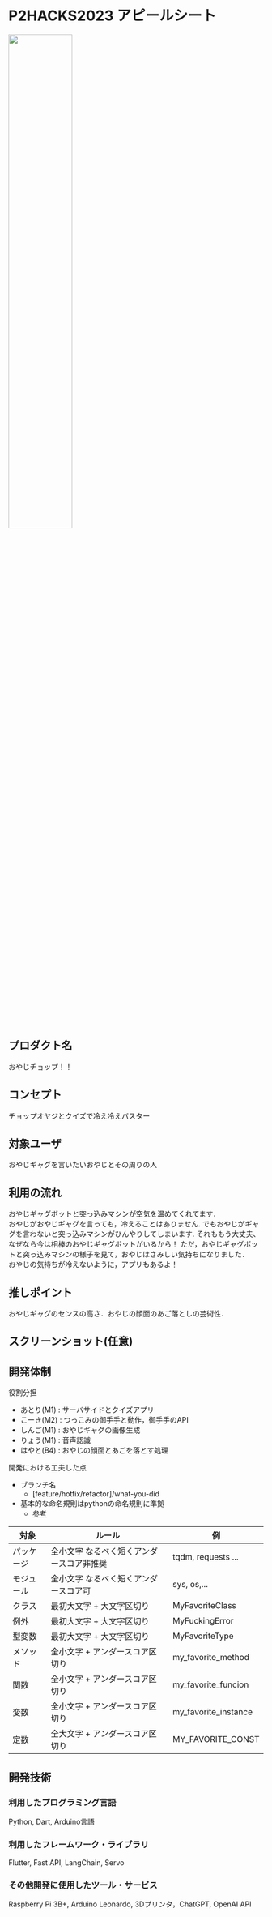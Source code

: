 # P2HACKS2023 アピールシート 

<img src="https://github.com/p2hacks2023/post-06/assets/55681988/137802ca-09e5-49b8-9ef1-dacb2ed0ba3e" height="50%" width="50%" />

## プロダクト名  
おやじチョップ！！

## コンセプト  
チョップオヤジとクイズで冷え冷えバスター

## 対象ユーザ  
おやじギャグを言いたいおやじとその周りの人

## 利用の流れ  
おやじギャグボットと突っ込みマシンが空気を温めてくれてます．  
おやじがおやじギャグを言っても，冷えることはありません. 
でもおやじがギャグを言わないと突っ込みマシンがひんやりしてしまいます.
それももう大丈夫、なぜなら今は相棒のおやじギャグボットがいるから！
ただ，おやじギャグボットと突っ込みマシンの様子を見て，おやじはさみしい気持ちになりました．  
おやじの気持ちが冷えないように，アプリもあるよ！  

## 推しポイント  
おやじギャグのセンスの高さ．おやじの顔面のあご落としの芸術性．

## スクリーンショット(任意)  

## 開発体制  

役割分担  
* あとり(M1) : サーバサイドとクイズアプリ
* こーき(M2) : つっこみの御手手と動作，御手手のAPI
* しんご(M1) : おやじギャグの画像生成
* りょう(M1) : 音声認識
* はやと(B4) : おやじの顔面とあごを落とす処理


開発における工夫した点  
- ブランチ名
  - [feature/hotfix/refactor]/what-you-did 
- 基本的な命名規則はpythonの命名規則に準拠
  - [参考](https://qiita.com/naomi7325/items/4eb1d2a40277361e898b)

| 対象 | ルール | 例 |
| ---- | ---- | ---- |
| パッケージ | 全小文字 なるべく短くアンダースコア非推奨 | tqdm, requests ... |
| モジュール | 全小文字 なるべく短くアンダースコア可 | sys, os,... |
| クラス | 最初大文字 + 大文字区切り | MyFavoriteClass |
| 例外 | 最初大文字 + 大文字区切り | MyFuckingError |
| 型変数 | 最初大文字 + 大文字区切り | MyFavoriteType |
| メソッド | 全小文字 + アンダースコア区切り | my_favorite_method |
| 関数 | 全小文字 + アンダースコア区切り | my_favorite_funcion |
| 変数 | 全小文字 + アンダースコア区切り | my_favorite_instance |
| 定数 | 全大文字 + アンダースコア区切り | MY_FAVORITE_CONST |

## 開発技術 

### 利用したプログラミング言語  
Python, Dart, Arduino言語

### 利用したフレームワーク・ライブラリ  
Flutter, Fast API, LangChain, Servo

### その他開発に使用したツール・サービス
Raspberry Pi 3B+, Arduino Leonardo, 3Dプリンタ，ChatGPT, OpenAI API
